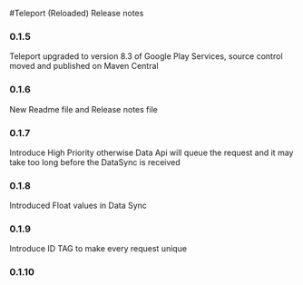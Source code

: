 #Teleport (Reloaded) Release notes
### 0.1.5
 Teleport upgraded to version 8.3 of Google Play Services, source control moved 
 and published on Maven Central
### 0.1.6
 New Readme file and Release notes file
### 0.1.7
 Introduce High Priority otherwise Data Api will queue the request and it may take too long before
 the DataSync is received
### 0.1.8
 Introduced Float values in Data Sync
### 0.1.9
 Introduce ID TAG to make every request unique
### 0.1.10